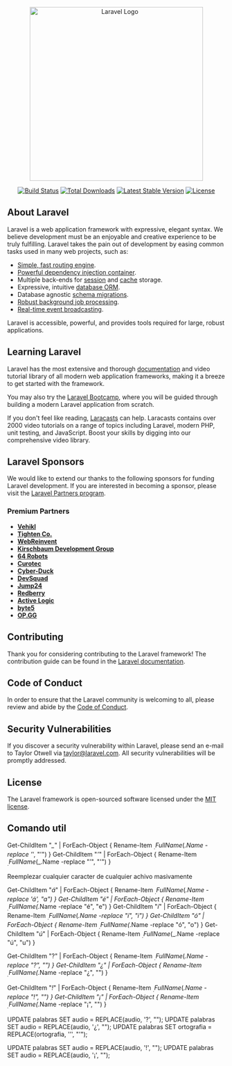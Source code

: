 <p align="center"><a href="https://laravel.com" target="_blank"><img src="https://raw.githubusercontent.com/laravel/art/master/logo-lockup/5%20SVG/2%20CMYK/1%20Full%20Color/laravel-logolockup-cmyk-red.svg" width="400" alt="Laravel Logo"></a></p>

<p align="center">
<a href="https://github.com/laravel/framework/actions"><img src="https://github.com/laravel/framework/workflows/tests/badge.svg" alt="Build Status"></a>
<a href="https://packagist.org/packages/laravel/framework"><img src="https://img.shields.io/packagist/dt/laravel/framework" alt="Total Downloads"></a>
<a href="https://packagist.org/packages/laravel/framework"><img src="https://img.shields.io/packagist/v/laravel/framework" alt="Latest Stable Version"></a>
<a href="https://packagist.org/packages/laravel/framework"><img src="https://img.shields.io/packagist/l/laravel/framework" alt="License"></a>
</p>

## About Laravel

Laravel is a web application framework with expressive, elegant syntax. We believe development must be an enjoyable and creative experience to be truly fulfilling. Laravel takes the pain out of development by easing common tasks used in many web projects, such as:

- [Simple, fast routing engine](https://laravel.com/docs/routing).
- [Powerful dependency injection container](https://laravel.com/docs/container).
- Multiple back-ends for [session](https://laravel.com/docs/session) and [cache](https://laravel.com/docs/cache) storage.
- Expressive, intuitive [database ORM](https://laravel.com/docs/eloquent).
- Database agnostic [schema migrations](https://laravel.com/docs/migrations).
- [Robust background job processing](https://laravel.com/docs/queues).
- [Real-time event broadcasting](https://laravel.com/docs/broadcasting).

Laravel is accessible, powerful, and provides tools required for large, robust applications.

## Learning Laravel

Laravel has the most extensive and thorough [documentation](https://laravel.com/docs) and video tutorial library of all modern web application frameworks, making it a breeze to get started with the framework.

You may also try the [Laravel Bootcamp](https://bootcamp.laravel.com), where you will be guided through building a modern Laravel application from scratch.

If you don't feel like reading, [Laracasts](https://laracasts.com) can help. Laracasts contains over 2000 video tutorials on a range of topics including Laravel, modern PHP, unit testing, and JavaScript. Boost your skills by digging into our comprehensive video library.

## Laravel Sponsors

We would like to extend our thanks to the following sponsors for funding Laravel development. If you are interested in becoming a sponsor, please visit the [Laravel Partners program](https://partners.laravel.com).

### Premium Partners

- **[Vehikl](https://vehikl.com/)**
- **[Tighten Co.](https://tighten.co)**
- **[WebReinvent](https://webreinvent.com/)**
- **[Kirschbaum Development Group](https://kirschbaumdevelopment.com)**
- **[64 Robots](https://64robots.com)**
- **[Curotec](https://www.curotec.com/services/technologies/laravel/)**
- **[Cyber-Duck](https://cyber-duck.co.uk)**
- **[DevSquad](https://devsquad.com/hire-laravel-developers)**
- **[Jump24](https://jump24.co.uk)**
- **[Redberry](https://redberry.international/laravel/)**
- **[Active Logic](https://activelogic.com)**
- **[byte5](https://byte5.de)**
- **[OP.GG](https://op.gg)**

## Contributing

Thank you for considering contributing to the Laravel framework! The contribution guide can be found in the [Laravel documentation](https://laravel.com/docs/contributions).

## Code of Conduct

In order to ensure that the Laravel community is welcoming to all, please review and abide by the [Code of Conduct](https://laravel.com/docs/contributions#code-of-conduct).

## Security Vulnerabilities

If you discover a security vulnerability within Laravel, please send an e-mail to Taylor Otwell via [taylor@laravel.com](mailto:taylor@laravel.com). All security vulnerabilities will be promptly addressed.

## License

The Laravel framework is open-sourced software licensed under the [MIT license](https://opensource.org/licenses/MIT).



## Comando util

Get-ChildItem "*_*" | ForEach-Object { Rename-Item $_.FullName ($_.Name -replace '_', "'") }
Get-ChildItem "*’*" | ForEach-Object { Rename-Item $_.FullName ($_.Name -replace "’", "'") }

Reemplezar cualquier caracter de cualquier achivo masivamente




Get-ChildItem "*á*" | ForEach-Object { Rename-Item $_.FullName ($_.Name -replace 'á', "a") }
Get-ChildItem "*é*" | ForEach-Object { Rename-Item $_.FullName ($_.Name -replace "é", "e") }
Get-ChildItem "*í*" | ForEach-Object { Rename-Item $_.FullName ($_.Name -replace "í", "i") }
Get-ChildItem "*ó*" | ForEach-Object { Rename-Item $_.FullName ($_.Name -replace "ó", "o") }
Get-ChildItem "*ú*" | ForEach-Object { Rename-Item $_.FullName ($_.Name -replace "ú", "u") }


Get-ChildItem "?" | ForEach-Object { Rename-Item $_.FullName ($_.Name -replace "?", "") }
Get-ChildItem "¿" | ForEach-Object { Rename-Item $_.FullName ($_.Name -replace "¿", "") }

Get-ChildItem "*!*" | ForEach-Object { Rename-Item $_.FullName ($_.Name -replace "!", "") }
Get-ChildItem "*¡*" | ForEach-Object { Rename-Item $_.FullName ($_.Name -replace "¡", "") }

UPDATE palabras SET audio = REPLACE(audio, '?', "");
UPDATE palabras SET audio = REPLACE(audio, '¿', "");
UPDATE palabras SET ortografia = REPLACE(ortografia, '’', "'");


UPDATE palabras SET audio = REPLACE(audio, '!', "");
UPDATE palabras SET audio = REPLACE(audio, '¡', "");
